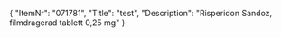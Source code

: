 {
  "ItemNr": "071781",
  "Title": "test",
  "Description": "Risperidon Sandoz, filmdragerad tablett 0,25 mg"
}
